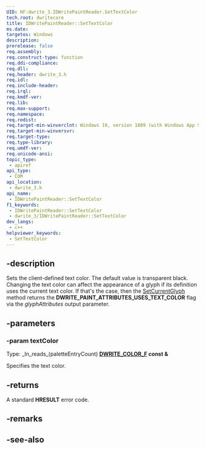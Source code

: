 ```yaml
---
UID: NF:dwrite_3.IDWritePaintReader.SetTextColor
tech.root: dwritecore
title: IDWritePaintReader::SetTextColor
ms.date: 
targetos: Windows
description: 
prerelease: false
req.assembly: 
req.construct-type: function
req.ddi-compliance: 
req.dll: 
req.header: dwrite_3.h
req.idl: 
req.include-header: 
req.irql: 
req.kmdf-ver: 
req.lib: 
req.max-support: 
req.namespace: 
req.redist: 
req.target-min-winverclnt: Windows 10, version 1809 (with Windows App SDK 1.2 or later)
req.target-min-winversvr: 
req.target-type: 
req.type-library: 
req.umdf-ver: 
req.unicode-ansi: 
topic_type:
 - apiref
api_type:
 - COM
api_location:
 - dwrite_3.h
api_name:
 - IDWritePaintReader::SetTextColor
f1_keywords:
 - IDWritePaintReader::SetTextColor
 - dwrite_3/IDWritePaintReader::SetTextColor
dev_langs:
 - c++
helpviewer_keywords:
 - SetTextColor
---
```


## -description

Sets the client-defined text color. The default value is transparent black. Changing the text color can affect the appearance of a glyph if its definition uses the current text color. If that's the case, then the [SetCurrentGlyph](./nf-dwrite_3-idwritepaintreader-setcurrentglyph(uint32_dwrite_paint_element_uint32_d2d_rect_f_dwrite_paint_attributes).md) method returns the **DWRITE_PAINT_ATTRIBUTES_USES_TEXT_COLOR** flag via the *glyphAttributes* output parameter.

## -parameters

### -param textColor

Type: \_In\_reads\_\(paletteEntryCount\) **[DWRITE_COLOR_F](/windows/win32/directwrite/dwrite-color-f) const \&**

Specifies the text color.

## -returns

A standard **HRESULT** error code.

## -remarks

## -see-also
